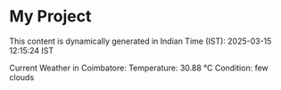 # My Project

This content is dynamically generated in Indian Time (IST): 2025-03-15 12:15:24 IST


Current Weather in Coimbatore:
Temperature: 30.88 °C
Condition: few clouds
